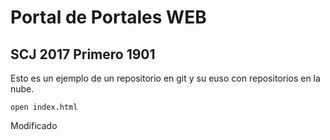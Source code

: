 # Portal de Portales WEB
## SCJ 2017 Primero 1901

Esto es un ejemplo de un repositorio en git
y su euso con repositorios en la nube.

```
open index.html
```

Modificado
